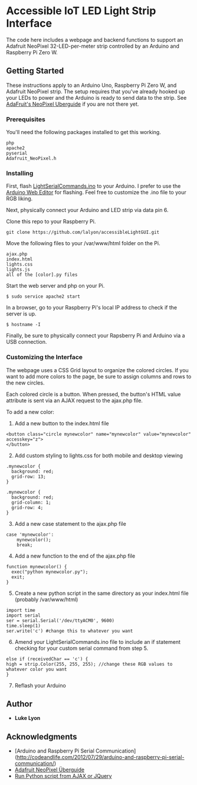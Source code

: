 # Accessible IoT LED Light Strip Interface

The code here includes a webpage and backend functions to support an Adafruit NeoPixel 32-LED-per-meter strip controlled by an Arduino and Raspberry Pi Zero W.

## Getting Started

These instructions apply to an Arduino Uno, Raspberry Pi Zero W, and Adafruit NeoPixel strip. The setup requires that you've already hooked up your LEDs to power and the Arduino is ready to send data to the strip. See [AdaFruit's NeoPixel Uberguide](https://learn.adafruit.com/adafruit-neopixel-uberguide/the-magic-of-neopixels) if you are not there yet.

### Prerequisites

You'll need the following packages installed to get this working.

```
php
apache2
pyserial
Adafruit_NeoPixel.h
```

### Installing

First, flash [LightSerialCommands.ino](LightSerialCommands.ino) to your Arduino. I prefer to use the [Arduino Web Editor](https://create.arduino.cc/) for flashing. Feel free to customize the .ino file to your RGB liking.

Next, physically connect your Arduino and LED strip via data pin 6.

Clone this repo to your Raspberry Pi.

```
git clone https://github.com/lalyon/accessibleLightGUI.git
```

Move the following files to your /var/www/html folder on the Pi.

```
ajax.php
index.html
lights.css
lights.js
all of the [color].py files
```

Start the web server and php on your Pi.

```
$ sudo service apache2 start
```

In a browser, go to your Raspberry Pi's local IP address to check if the server is up.

```
$ hostname -I
```

Finally, be sure to physically connect your Rapsberry Pi and Arduino via a USB connection.

### Customizing the Interface

The webpage uses a CSS Grid layout to organize the colored circles. If you want to add more colors to the page, be sure to assign columns and rows to the new circles.

Each colored circle is a button. When pressed, the button's HTML value attribute is sent via an AJAX request to the ajax.php file.

To add a new color:

1. Add a new button to the index.html file
```
<button class="circle mynewcolor" name="mynewcolor" value="mynewcolor" accesskey="z">
</button>
```
2. Add custom styling to lights.css for both mobile and desktop viewing
```
.mynewcolor {
  background: red;
  grid-row: 13;
}
```
```
.mynewcolor {
  background: red;
  grid-column: 1;
  grid-row: 4;
}
```
3. Add a new case statement to the ajax.php file
```
case 'mynewcolor':
    mynewcolor();
    break;
```
4. Add a new function to the end of the ajax.php file
```
function mynewcolor() {
  exec("python mynewcolor.py");
  exit;
}
```
5. Create a new python script in the same directory as your index.html file (probably /var/www/html)
```
import time
import serial
ser = serial.Serial('/dev/ttyACM0', 9600)
time.sleep(1)
ser.write('c') #change this to whatever you want
```
6. Amend your LightSerialCommands.ino file to include an if statement checking for your custom serial command from step 5.
```
else if (receivedChar == 'c') {
high = strip.Color(255, 255, 255); //change these RGB values to whatever color you want
}
```
7. Reflash your Arduino

## Author

* **Luke Lyon**

## Acknowledgments

* [Arduino and Raspberry Pi Serial Communication]
(http://codeandlife.com/2012/07/29/arduino-and-raspberry-pi-serial-communication/)
* [Adafruit NeoPixel Überguide](https://learn.adafruit.com/adafruit-neopixel-uberguide/the-magic-of-neopixels)
* [Run Python script from AJAX or JQuery](https://stackoverflow.com/questions/25336688/run-python-script-from-ajax-or-jquery)
